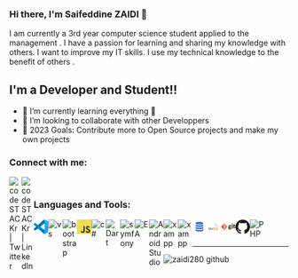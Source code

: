 ### Hi there, I'm Saifeddine ZAIDI  👋 

I am currently a 3rd year computer science student applied to the management . I have a passion for learning and sharing my knowledge with others. I want to improve my IT skills.
I use my technical knowledge to the benefit of others .

## I'm a Developer and Student!!

- 🌱 I’m currently learning everything 🤣
- 👯 I’m looking to collaborate with other Developpers
- 🥅 2023 Goals: Contribute more to Open Source projects and make my own projects 


### Connect with me:

[<img align="left" alt="codeSTACKr | Twitter" width="22px" src="https://raw.githubusercontent.com/singhkshitij/singhkshitij/master/mail.png" />][email]
[<img align="left" alt="codeSTACKr | LinkedIn" width="22px" src="https://cdn.jsdelivr.net/npm/simple-icons@v3/icons/linkedin.svg" />][linkedin]


<br />

### Languages and Tools:

<img align="left" alt="Visual Studio Code" width="26px" src="https://raw.githubusercontent.com/github/explore/80688e429a7d4ef2fca1e82350fe8e3517d3494d/topics/visual-studio-code/visual-studio-code.png" />
<img align="left" alt="vs" width="26px" src="https://cdn-icons-png.flaticon.com/128/906/906324.png" />
<img align="left" alt="bootstrap" width="26px" src="https://cdn-icons-png.flaticon.com/128/5968/5968672.png" />
<img align="left" alt="JavaScript" width="26px" src="https://raw.githubusercontent.com/github/explore/80688e429a7d4ef2fca1e82350fe8e3517d3494d/topics/javascript/javascript.png"/>
<img align="left" alt="c#" width="26px" src="https://cdn-icons-png.flaticon.com/128/6132/6132221.png" />
<img align="left" alt="Dart" width="26px" src="https://dart.dev/assets/shared/dart-logo-for-shares.png?2" />
<img align="left" alt="symfony" width="26px" src="https://uxwing.com/wp-content/themes/uxwing/download/brands-and-social-media/symfony-icon.png" />
<img align="left" alt="EA" width="26px" src="https://w7.pngwing.com/pngs/227/500/png-transparent-enterprise-architect-rational-doors-computer-software-sparx-systems-unified-modeling-language-enterprise-architecture.png" />
<img align="left" alt="Android Studio" width="26px" src="https://encrypted-tbn0.gstatic.com/images?q=tbn:ANd9GcQ7IeDsqCcyMibzHAwEq7KqOVrO41KbSKJJtcsxVe9HGg7STcYI3wqNI8I4bEBXcDidvVg&usqp=CAU" />
<img align="left" alt="xampp" width="26px" src="https://cdn.icon-icons.com/icons2/1381/PNG/512/xampp_94513.png" />
<img align="left" alt="xampp" width="26px" src="https://user-images.githubusercontent.com/51419598/152648731-567997ec-ac1c-4a9c-a816-a1fb1882abbe.png" />
<img align="left" alt="SQL" width="26px" src="https://raw.githubusercontent.com/github/explore/80688e429a7d4ef2fca1e82350fe8e3517d3494d/topics/sql/sql.png" />
<img align="left" alt="MySQL" width="26px" src="https://raw.githubusercontent.com/github/explore/80688e429a7d4ef2fca1e82350fe8e3517d3494d/topics/mysql/mysql.png" />
<img align="left" alt="Git" width="26px" src="https://raw.githubusercontent.com/github/explore/80688e429a7d4ef2fca1e82350fe8e3517d3494d/topics/git/git.png" />
<img align="left" alt="GitHub" width="26px" src="https://raw.githubusercontent.com/github/explore/78df643247d429f6cc873026c0622819ad797942/topics/github/github.png" />
<img align="left" alt="PHP" width="26px" src="https://user-images.githubusercontent.com/81488144/166306390-9bae26c8-c708-474c-914e-2ac9ad0cd7e3.png" />




<br />
<br />

---
<img align="left" alt="zaidi280 github"  src="https://github-readme-stats.vercel.app/api?username=zaidi280&show_icons=true&hide_border=true" />







[linkedin]: https://www.linkedin.com/in/zaidi-saif-2394a9221/
[email]: mailto:zaidisaif95@gmail.com
